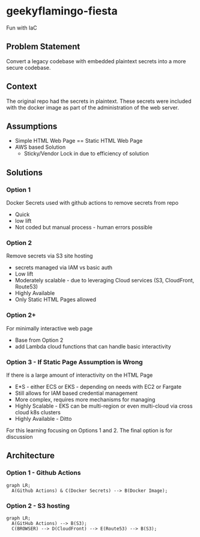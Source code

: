 # geekyflamingo-fiesta
Fun with IaC

## Problem Statement

Convert a legacy codebase with embedded plaintext secrets into a more secure codebase.

## Context

The original repo had the secrets in plaintext. These secrets were included with the docker image as part of the administration of the web server.

## Assumptions

* Simple HTML Web Page == Static HTML Web Page
* AWS based Solution
  * Sticky/Vendor Lock in due to efficiency of solution

## Solutions

### Option 1

Docker Secrets used with github actions to remove secrets from repo

* Quick
* low lift
* Not coded but manual process - human errors possible

### Option 2

Remove secrets via S3 site hosting

* secrets managed via IAM vs basic auth
* Low lift
* Moderately scalable - due to leveraging Cloud services (S3, CloudFront, Route53)
* Highly Available
* Only Static HTML Pages allowed

### Option 2+

For minimally interactive web page

* Base from Option 2
* add Lambda cloud functions that can handle basic interactivity

### Option 3 - If Static Page Assumption is Wrong

If there is a large amount of interactivity on the HTML Page

* E*S - either ECS or EKS - depending on needs with EC2 or Fargate
* Still allows for IAM based credential management
* More complex, requires more mechanisms for managing
* Highly Scalable - EKS can be multi-region or even multi-cloud via cross cloud k8s clusters
* Highly Available - Ditto

For this learning focusing on Options 1 and 2. The final option is for discussion

## Architecture

### Option 1 - Github Actions

```mermaid
graph LR;
  A(Github Actions) & C(Docker Secrets) --> B(Docker Image);
```

### Option 2 - S3 hosting

```mermaid
graph LR;
  A(GitHub Actions) --> B(S3);
  C(BROWSER) --> D(CloudFront) --> E(Route53) --> B(S3);
```
